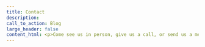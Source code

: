 ```yaml
---
title: Contact
description:
call_to_action: Blog
large_header: false
content_html: <p>Come see us in person, give us a call, or send us a message with your details and we'll be in contact shortly after. No obligations and your first meeting is free.</p>
---
```

